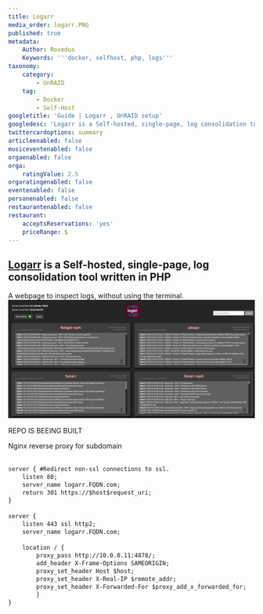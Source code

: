 ```yaml
---
title: Logarr
media_order: logarr.PNG
published: true
metadata:
    Author: Roxedus
    Keywords: '''docker, selfhost, php, logs'''
taxonomy:
    category:
        - UnRAID
    tag:
        - Docker
        - Self-Host
googletitle: 'Guide | Logarr , UnRAID setup'
googledesc: 'Logarr is a Self-hosted, single-page, log consolidation tool written in PHP'
twittercardoptions: summary
articleenabled: false
musiceventenabled: false
orgaenabled: false
orga:
    ratingValue: 2.5
orgaratingenabled: false
eventenabled: false
personenabled: false
restaurantenabled: false
restaurant:
    acceptsReservations: 'yes'
    priceRange: $
---
```


## [Logarr](https://github.com/Monitorr/logarr/tree/docker) is a Self-hosted, single-page, log consolidation tool written in PHP

A webpage to inspect logs, without using the terminal.
![logarr](logarr.PNG)

REPO IS BEEING BUILT

Nginx reverse proxy for subdomain
<pre><code class="nginx">
server { #Redirect non-ssl connections to ssl.
    listen 80;
    server_name logarr.FQDN.com;
    return 301 https://$host$request_uri;
}
 
server {
    listen 443 ssl http2;
    server_name logarr.FQDN.com;
 
    location / {
        proxy_pass http://10.0.0.11:4878/;
        add_header X-Frame-Options SAMEORIGIN;
        proxy_set_header Host $host;
        proxy_set_header X-Real-IP $remote_addr;
        proxy_set_header X-Forwarded-For $proxy_add_x_forwarded_for;
    	}
}
</code></pre>
